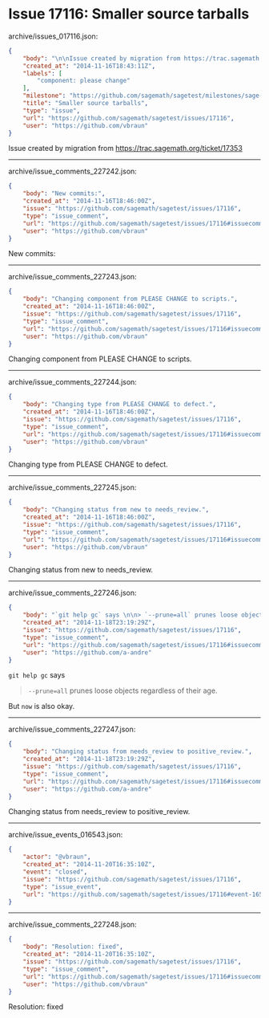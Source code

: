 # Issue 17116: Smaller source tarballs

archive/issues_017116.json:
```json
{
    "body": "\n\nIssue created by migration from https://trac.sagemath.org/ticket/17353\n\n",
    "created_at": "2014-11-16T18:43:11Z",
    "labels": [
        "component: please change"
    ],
    "milestone": "https://github.com/sagemath/sagetest/milestones/sage-6.5",
    "title": "Smaller source tarballs",
    "type": "issue",
    "url": "https://github.com/sagemath/sagetest/issues/17116",
    "user": "https://github.com/vbraun"
}
```


Issue created by migration from https://trac.sagemath.org/ticket/17353





---

archive/issue_comments_227242.json:
```json
{
    "body": "New commits:",
    "created_at": "2014-11-16T18:46:00Z",
    "issue": "https://github.com/sagemath/sagetest/issues/17116",
    "type": "issue_comment",
    "url": "https://github.com/sagemath/sagetest/issues/17116#issuecomment-227242",
    "user": "https://github.com/vbraun"
}
```

New commits:



---

archive/issue_comments_227243.json:
```json
{
    "body": "Changing component from PLEASE CHANGE to scripts.",
    "created_at": "2014-11-16T18:46:00Z",
    "issue": "https://github.com/sagemath/sagetest/issues/17116",
    "type": "issue_comment",
    "url": "https://github.com/sagemath/sagetest/issues/17116#issuecomment-227243",
    "user": "https://github.com/vbraun"
}
```

Changing component from PLEASE CHANGE to scripts.



---

archive/issue_comments_227244.json:
```json
{
    "body": "Changing type from PLEASE CHANGE to defect.",
    "created_at": "2014-11-16T18:46:00Z",
    "issue": "https://github.com/sagemath/sagetest/issues/17116",
    "type": "issue_comment",
    "url": "https://github.com/sagemath/sagetest/issues/17116#issuecomment-227244",
    "user": "https://github.com/vbraun"
}
```

Changing type from PLEASE CHANGE to defect.



---

archive/issue_comments_227245.json:
```json
{
    "body": "Changing status from new to needs_review.",
    "created_at": "2014-11-16T18:46:00Z",
    "issue": "https://github.com/sagemath/sagetest/issues/17116",
    "type": "issue_comment",
    "url": "https://github.com/sagemath/sagetest/issues/17116#issuecomment-227245",
    "user": "https://github.com/vbraun"
}
```

Changing status from new to needs_review.



---

archive/issue_comments_227246.json:
```json
{
    "body": "`git help gc` says \n\n> `--prune=all` prunes loose objects regardless of their age.\n\nBut `now` is also okay.",
    "created_at": "2014-11-18T23:19:29Z",
    "issue": "https://github.com/sagemath/sagetest/issues/17116",
    "type": "issue_comment",
    "url": "https://github.com/sagemath/sagetest/issues/17116#issuecomment-227246",
    "user": "https://github.com/a-andre"
}
```

`git help gc` says 

> `--prune=all` prunes loose objects regardless of their age.

But `now` is also okay.



---

archive/issue_comments_227247.json:
```json
{
    "body": "Changing status from needs_review to positive_review.",
    "created_at": "2014-11-18T23:19:29Z",
    "issue": "https://github.com/sagemath/sagetest/issues/17116",
    "type": "issue_comment",
    "url": "https://github.com/sagemath/sagetest/issues/17116#issuecomment-227247",
    "user": "https://github.com/a-andre"
}
```

Changing status from needs_review to positive_review.



---

archive/issue_events_016543.json:
```json
{
    "actor": "@vbraun",
    "created_at": "2014-11-20T16:35:10Z",
    "event": "closed",
    "issue": "https://github.com/sagemath/sagetest/issues/17116",
    "type": "issue_event",
    "url": "https://github.com/sagemath/sagetest/issues/17116#event-16543"
}
```



---

archive/issue_comments_227248.json:
```json
{
    "body": "Resolution: fixed",
    "created_at": "2014-11-20T16:35:10Z",
    "issue": "https://github.com/sagemath/sagetest/issues/17116",
    "type": "issue_comment",
    "url": "https://github.com/sagemath/sagetest/issues/17116#issuecomment-227248",
    "user": "https://github.com/vbraun"
}
```

Resolution: fixed
